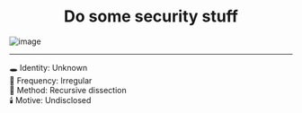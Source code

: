 <h1 align="center">Do some security stuff</h1>

![image](https://github.com/user-attachments/assets/38f7d8c6-07db-4fdf-af21-b12ac222cfbb)

---

🕳️ Identity: Unknown  
📡 Frequency: Irregular  
🧬 Method: Recursive dissection  
🕯️ Motive: Undisclosed


